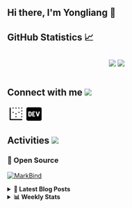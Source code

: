 ## Hi there, I'm Yongliang 👋 

## GitHub Statistics :chart_with_upwards_trend:
<div align="center">
<div style="display: flex; align-items: center; justify-content: center;">

[![](https://github-readme-stats.vercel.app/api?username=tlylt&show_icons=true&theme=tokyonight&hide_border=true&locale=en)](https://github.com/tlylt)
[![](https://github-readme-streak-stats.herokuapp.com/?user=tlylt&theme=tokyonight&hide_border=true)](https://github.com/tlylt)
</div>
</div>

## Connect with me <img src="https://media.giphy.com/media/iY8CRBdQXODJSCERIr/giphy.gif" width="30px">

<a href="https://www.yongliangliu.com/" target="_blank"><img align="center" src="static/site-icon.png" alt="yongliangliu.com" height="40" width="40" /></a>
<a href="https://dev.to/tlylt" target="_blank"><img align="center" src="static/dev-badge.svg" alt="dev.to/tlylt" height="35" width="35" /></a>

## Activities <img src="https://media.giphy.com/media/WUlplcMpOCEmTGBtBW/giphy.gif" width="30">

### 🔭 Open Source

[![MarkBind](https://github-readme-stats.vercel.app/api/pin/?username=markbind&repo=markbind)](https://github.com/MarkBind/markbind)


<details>
<summary> <b>📕 Latest Blog Posts</b> </summary>

<!-- BLOG-POST-LIST:START -->
- [Intermediate GitHub CI Workflow Walk Through](https://www.yongliangliu.com/blog/intermediate-github-ci-workflow-walk-through/)
- [RooFind](https://www.yongliangliu.com/blog/roofind/)
- [Prove that the problem of determining whether a graph is connected is evasive](https://www.yongliangliu.com/blog/prove-graph-check-connected-evasive/)
- [Prove that every sorting algorithm must make at least lg&lpar;n!&rpar; comparisons](https://www.yongliangliu.com/blog/prove-sorting-at-least-lgn/)
- [Automatically add all existing GitHub repo contributors with all-contributors-cli](https://www.yongliangliu.com/blog/all-contributors-cli-recognize-existing/)
<!-- BLOG-POST-LIST:END -->

</details>

<details>
<summary> <b>📊 Weekly Stats</b> </summary>

<!--START_SECTION:waka-->
**🐱 My GitHub Data** 

> 🏆 2,497 Contributions in the Year 2022
 > 
> 📦 262.8 kB Used in GitHub's Storage 
 > 
> 🚫 Not Opted to Hire
 > 
> 📜 107 Public Repositories 
 > 
> 🔑 13 Private Repositories  
 > 
**I'm an Early 🐤** 

```text
🌞 Morning    469 commits    ███████░░░░░░░░░░░░░░░░░░   29.48% 
🌆 Daytime    384 commits    ██████░░░░░░░░░░░░░░░░░░░   24.14% 
🌃 Evening    601 commits    █████████░░░░░░░░░░░░░░░░   37.77% 
🌙 Night      137 commits    ██░░░░░░░░░░░░░░░░░░░░░░░   8.61%

```
📅 **I'm Most Productive on Friday** 

```text
Monday       214 commits    ███░░░░░░░░░░░░░░░░░░░░░░   13.45% 
Tuesday      187 commits    ███░░░░░░░░░░░░░░░░░░░░░░   11.75% 
Wednesday    222 commits    ███░░░░░░░░░░░░░░░░░░░░░░   13.95% 
Thursday     258 commits    ████░░░░░░░░░░░░░░░░░░░░░   16.22% 
Friday       294 commits    ████░░░░░░░░░░░░░░░░░░░░░   18.48% 
Saturday     204 commits    ███░░░░░░░░░░░░░░░░░░░░░░   12.82% 
Sunday       212 commits    ███░░░░░░░░░░░░░░░░░░░░░░   13.32%

```


📊 **This Week I Spent My Time On** 

```text
⌚︎ Time Zone: Asia/Singapore

💬 Programming Languages: 
JavaScript               2 hrs 24 mins       █████████░░░░░░░░░░░░░░░░   37.58% 
YAML                     1 hr 35 mins        ██████░░░░░░░░░░░░░░░░░░░   24.82% 
Markdown                 56 mins             ███░░░░░░░░░░░░░░░░░░░░░░   14.78% 
TypeScript               40 mins             ██░░░░░░░░░░░░░░░░░░░░░░░   10.58% 
JSON                     28 mins             ██░░░░░░░░░░░░░░░░░░░░░░░   7.5%

```


 Last Updated on 30/04/2022 00:41:05 UTC
<!--END_SECTION:waka-->

</details>